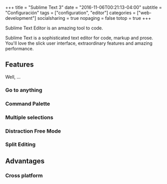 +++
title = "Sublime Text 3"
date = "2016-11-06T00:21:13-04:00"
subtitle = "Configuración"
tags = ["configuration", "editor"]
categories = ["web-development"]
socialsharing = true
nopaging = false
totop = true
+++

Sublime Text Editor is an amazing tool to code.

<!--more-->

Sublime Text is a sophisticated text editor for code, markup and prose.
You'll love the slick user interface, extraordinary features and amazing performance.

## Features

Well, ...

### Go to anything
### Command Palette
### Multiple selections
### Distraction Free Mode
### Split Editing

## Advantages

### Cross platform

